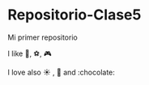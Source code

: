 # Repositorio-Clase5

Mi primer repositorio

I like 🍕, ⚽, 🎮

I love also :sunny: , :hamburger: and :chocolate:

